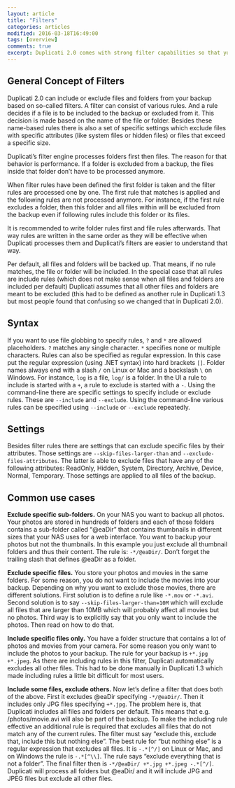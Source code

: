 ```yaml
---
layout: article
title: "Filters"
categories: articles
modified: 2016-03-18T16:49:00
tags: [overview]
comments: true
excerpt: Duplicati 2.0 comes with strong filter capabilities so that you can exactly define what files and folders go into your backup. 
---
```


## General Concept of Filters

Duplicati 2.0 can include or exclude files and folders from your backup based on so-called filters. A filter can consist of various rules. And a rule decides if a file is to be included to the backup or excluded from it. This decision is made based on the name of the file or folder. Besides these name-based rules there is also a set of specific settings which exclude files with specific attributes (like system files or hidden files) or files that exceed a specific size.

Duplicati’s filter engine processes folders first then files. The reason for that behavior is performance. If a folder is excluded from a backup, the files inside that folder don’t have to be processed anymore.

When filter rules have been defined the first folder is taken and the filter rules are processed one by one. The first rule that matches is applied and the following rules are not processed anymore. For instance, if the first rule excludes a folder, then this folder and all files within will be excluded from the backup even if following rules include this folder or its files.

It is recommended to write folder rules first and file rules afterwards. That way rules are written in the same order as they will be effective when Duplicati processes them and Duplicati’s filters are easier to understand that way.

Per default, all files and folders will be backed up. That means, if no rule matches, the file or folder will be included. In the special case that all rules are include rules (which does not make sense when all files and folders are included per default) Duplicati assumes that all other files and folders are meant to be excluded (this had to be defined as another rule in Duplicati 1.3 but most people found that confusing so we changed that in Duplicati 2.0).

## Syntax

If you want to use file globbing to specify rules, `?` and `*` are allowed placeholders. `?` matches any single character. `*` specifies none or multiple characters. Rules can also be specified as regular expression. In this case put the regular expression (using .NET syntax) into hard brackets `[]`. Folder names always end with a slash `/` on Linux or Mac and a backslash `\` on Windows. For instance, `log` is a file, `log/` is a folder. In the UI a rule to include is started with a `+`, a rule to exclude is started with a `-`. Using the command-line there are specific settings to specify include or exclude rules. These are `--include` and `--exclude`. Using the command-line various rules can be specified using `--include` or `--exclude` repeatedly.

## Settings
Besides filter rules there are settings that can exclude specific files by their attributes. Those settings are `--skip-files-larger-than` and `--exclude-files-attributes`. The latter is able to exclude files that have any of the following attributes: ReadOnly, Hidden, System, Directory, Archive, Device, Normal, Temporary. Those settings are applied to all files of the backup.

## Common use cases

**Exclude specific sub-folders.** On your NAS you want to backup all photos. Your photos are stored in hundreds of folders and each of those folders contains a sub-folder called “@eaDir” that contains thumbnails in different sizes that your NAS uses for a web interface. You want to backup your photos but not the thumbnails. In this example you just exclude all thumbnail folders and thus their content. The rule is: `-*/@eaDir/`. Don’t forget the trailing slash that defines @eaDir as a folder.

**Exclude specific files.** You store your photos and movies in the same folders. For some reason, you do not want to include the movies into your backup. Depending on why you want to exclude those movies, there are different solutions. First solution is to define a rule like `-*.mov` or `-*.avi`. Second solution is to say `--skip-files-larger-than=10M` which will exclude all files that are larger than 10MB which will probably affect all movies but no photos. Third way is to explicitly say that you only want to include the photos. Then read on how to do that.

**Include specific files only.** You have a folder structure that contains a lot of photos and movies from your camera. For some reason you only want to include the photos to your backup. The rule for your backup is `+*.jpg +*.jpeg`. As there are including rules in this filter, Duplicati automatically excludes all other files. This had to be done manually in Duplicati 1.3 which made including rules a little bit difficult for most users.

**Include some files, exclude others.** Now let’s define a filter that does both of the above. First it excludes @eaDir specifying `-*/@eaDir/`. Then it includes only JPG files specifying `+*.jpg`. The problem here is, that Duplicati includes all files and folders per default. This means that e.g. /photos/movie.avi will also be part of the backup. To make the including rule effective an additional rule is required that excludes all files that do not match any of the current rules. The filter must say “exclude this, exclude that, include this but nothing else”. The best rule for “but nothing else” is a regular expression that excludes all files. It is `-.*[^/]` on Linux or Mac, and on Windows the rule is `-.*[^\\]`. The rule says “exclude everything that is not a folder”. The final filter then is `-*/@eaDir/ +*.jpg +*.jpeg -.*[^/]`. Duplicati will process all folders but @eaDir/ and it will include JPG and JPEG files but exclude all other files.
